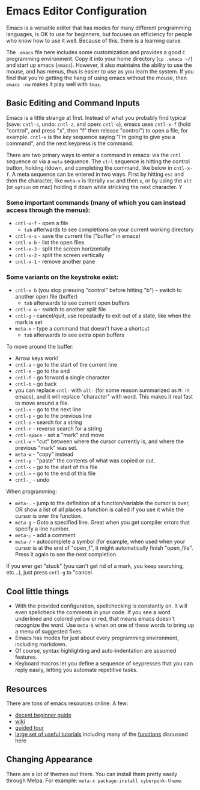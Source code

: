 # Emacs Editor Configuration

Emacs is a versatile editor that has modes for many different programming languages, is OK to use for beginners, but focuses on efficiency for people who know how to use it well.
Because of this, there is a learning curve.

The `.emacs` file here includes some customization and provides a good `C` programming environment.
Copy it into your home directory (`cp .emacs ~/`) and start up emacs (`emacs`).
However, it also maintains the ability to use the mouse, and has menus, thus is easier to use as you learn the system.
If you find that you're getting the hang of using emacs without the mouse, then `emacs -nw` makes it play well with `tmux`.

## Basic Editing and Command Inputs

Emacs is a little strange at first.
Instead of what you probably find typical (save: `cntl-s`, undo: `cntl-z`, and open: `cntl-o`), emacs uses `cntl-x-f` (hold "control", and press "x", then "f" then release "control") to open a file, for example.
`cntl-x` is the key sequence saying "I'm going to give you a command", and the next keypress is the command.

There are two prinary ways to enter a command in emacs: via the `cntl` sequence or via a `meta` sequence. The `ctrl` sequence is hitting the control button, holding itdown, and completing the command, like below in `cntl-x-f`. A meta sequence can be entered in two ways. First by hitting `esc` and then the character, like `meta-x` is literally `esc` and then `x`, or by using the `alt` (or `option` on mac) holding it down while stricking the next character. Y

### Some important commands (many of which you can instead access through the menus):

- `cntl-x-f` - open a file
  - `tab` afterwards to see completions on your current working directory
- `cntl-x-s` - save the current file ("buffer" in emacs)
- `cntl-x-b` - list the open files
- `cntl-x-3` - split the screen horizontally
- `cntl-x-2` - split the screen vertically
- `cntl-x-1` - remove another pane

### Some variants on the keystroke exist:

- `cntl-x b` (you stop pressing "control" before hitting "b") - switch to another open file (buffer)
  - `tab` afterwards to see current open buffers
- `cntl-x o` - switch to another split file
- `cntl-g` - cancel/quit, use repeatadly to exit out of a state, like when the mark is set
- `meta-x` - type a command that doesn't have a shortcut
  - `tab` afterwards to see extra open buffers

To move around the buffer:

- Arrow keys work!
- `cntl-a` - go to the start of the current line
- `cntl-e` - go to the end
- `cntl-f` - go forward a single character
- `cntl-b` - go back
- you can replace `cntl-` with `alt-` (for some reason summarized as `M-` in emacs), and it will replace "character" with word.
    This makes it real fast to move around a file.
- `cntl-n` - go to the next line
- `cntl-p` - go to the previous line
- `cntl-s` - search for a string
- `cntl-r` - reverse search for a string
- `cntl-space` - set a "mark" and move 
- `cntl-w` - "cut" between where the cursor currently is, and where the previous "mark" was set.
- `meta-w` - "copy" instead
- `cntl-y` - "paste" the contents of what was copied or cut.
- `cntl-<` - go to the start of this file
- `cntl->` - go to the end of this file
- `cntl-_` - undo

When programming:

- `meta-.` - jump to the definition of a function/variable the cursor is over, OR show a list of all places a function is called if you use it while the cursor is over the function.
- `meta-g` - Goto a specified line.
    Great when you get compiler errors that specify a line number.
- `meta-;` - add a comment
- `meta-/` - autocomplete a symbol (for example, when used when your cursor is at the end of "open_f", it might automatically finish "open_file".
    Press it again to see the next completion.

If you ever get "stuck" (you can't get rid of a mark, you keep searching, etc...), just press `cntl-g` to "cancel.

## Cool little things

- With the provided configuration, spellchecking is constantly on.
    It will even spellcheck the comments in your code.
    If you see a word underlined and colored yellow or red, that means emacs doesn't recognize the word.
    Use `meta-$` when on one of these words to bring up a menu of suggested fixes.
- Emacs has modes for just about every programming environment, including markdown.
- Of course, syntax highlighting and auto-indentation are assumed features.
- Keyboard macros let you define a sequence of keypresses that you can reply easily, letting you automate repetitive tasks.

## Resources

There are tons of emacs resources online.
A few:

- [decent beginner guide](http://www.jesshamrick.com/2012/09/10/absolute-beginners-guide-to-emacs/)
- [wiki](https://www.emacswiki.org/)
- [guided tour](https://www.gnu.org/software/emacs/tour/)
- [large set of useful tutorials](http://ergoemacs.org/emacs/emacs.html) including many of the [functions](http://ergoemacs.org/emacs/emacs_keys_basics.html) discussed here

## Changing Appearance

There are a lot of themes out there.
You can install them pretty easily through Melpa.
For example: `meta-x package-install cyberpunk-theme`.
